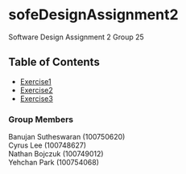 # sofeDesignAssignment2
Software Design Assignment 2 Group 25
## Table of Contents

* [Exercise1](https://github.com/YehchanPark/sofeDesignAssignment2/tree/main/code/Exercise1)
* [Exercise2](https://github.com/YehchanPark/sofeDesignAssignment2/tree/main/code/Exercise2)
* [Exercise3](https://github.com/YehchanPark/sofeDesignAssignment2/tree/main/code/Exercise3)

### Group Members
Banujan Sutheswaran (100750620)\
Cyrus Lee (100748627)\
Nathan Bojczuk (100749012)\
Yehchan Park (100754068)